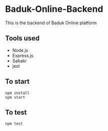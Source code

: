 # Baduk-Online-Backend
This is the backend of Baduk Online platform

## Tools used
- Node.js
- Express.js
- Sabaki 
- jest

## To start
```
npm install
npm start
```

## To test
```
npm test
```